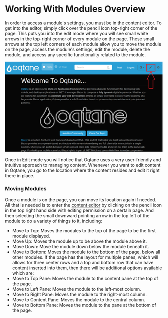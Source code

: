 # Working With Modules Overview

In order to access a module's settings, you must be in the content editor. To get into the editor, simply click over the pencil icon top-right corner of the page. This puts you into the edit mode where you will see small white arrows in the top-right corner of every module on the page. These small arrows at the top left corners of each module allow you to move the module on the page, access the module's settings, edit the module, delete the module, and access any specific functionality related to the module. 

![Content Editor Pencil Button](../../manuals/content/assets/content-editor-button.png)

Once in Edit mode you will notice that Oqtane uses a very user-friendly and intuitive approach to managing content. Whenever you want to edit content in Oqtane, you go to the location where the content resides and edit it right there in place.

### Moving Modules

Once a module is on the page, you can move its location again if needed. All that is needed is to enter the [content editor](../../manuals/content/content-editor.md) by clicking on the pencil icon in the top right hand side with editing permission on a certain page. And then selecting the small downward pointing arrow in the top left of the module to do a variety of things to it, including:
* Move to Top: Moves the modules to the top of the page to be the first module displayed.
* Move Up: Moves the module up to be above the module above it.
* Move Down: Move the module down below the module beneath it.
* Move to Bottom: Moves the module to the bottom of the page, below all other modules.
If the page has the layout for multiple panes, which will allows for three center rows and a top and bottom row that can have content inserted into them, then there will be additional options available which are:
* Move to Top Pane: Moves the module to the content pane at the top of the page.
* Move to Left Pane: Moves the module to the left-most column.
* Move to Right Pane: Moves the module to the right-most column.
* Move to Content Pane: Moves the module to the central column.
* Move to Bottom Pane: Moves the module to the pane at the bottom of the page.
